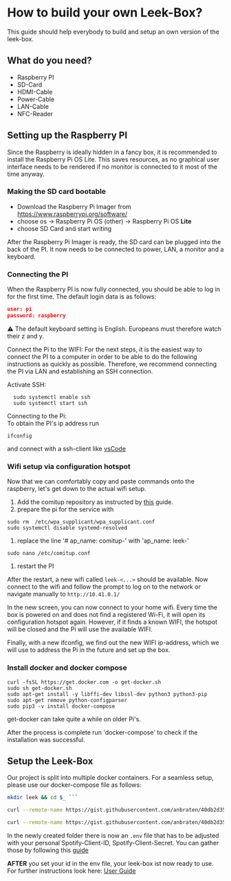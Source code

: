 # How to build your own Leek-Box?

This guide should help everybody to build and setup an own version of the leek-box.

## What do you need?
* Raspberry PI
* SD-Card
* HDMI-Cable
* Power-Cable
* LAN-Cable
* NFC-Reader

## Setting up the Raspberry PI
Since the Raspberry is ideally hidden in a fancy box, it is recommended to install the Raspberry Pi OS Lite. This saves resources, as no graphical user interface needs to be rendered if no monitor is connected to it most of the time anyway.

### Making the SD card bootable
* Download the Raspberry Pi Imager from https://www.raspberrypi.org/software/
* choose os -> Raspberry Pi OS (other) -> Raspberry Pi OS **Lite**
* choose SD Card and start writing

After the Raspberry Pi Imager is ready, the SD card can be plugged into the back of the PI. It now needs to be connected to power, LAN, a monitor and a keyboard.

### Connecting the PI
When the Raspberry PI is now fully connected, you should be able to log in for the first time. The default login data  is as follows: </br>
  ```json
  user: pi
  password: raspberry
  ```
⚠️ The default keyboard setting is English.
Europeans must therefore watch their z and y.

Connect the Pi to the WIFI:
For the next steps, it is the easiest way to connect the PI to a computer in order to be able to do the following instructions as quickly as possible. Therefore, we recommend connecting the PI via LAN and establishing an SSH connection.

Activate SSH: <br>
```linux
  sudo systemctl enable ssh
  sudo systemctl start ssh
```
Connecting to the Pi: <br>
To obtain the PI's ip address run
```
ifconfig
```
and connect with a ssh-client like [vsCode](https://www.hanselman.com/blog/visual-studio-code-remote-development-over-ssh-to-a-raspberry-pi-is-butter)

### Wifi setup via configuration hotspot
Now that we can comfortably copy and paste commands onto the raspberry, let's get down to the actual wifi setup.


1. Add the comitup repository as instructed by [this](https://davesteele.github.io/comitup/ppa.html) guide.
1. prepare the pi for the service with
```
sudo rm  /etc/wpa_supplicant/wpa_supplicant.conf
sudo systemctl disable systemd-resolved
```
1.  replace the  line '# ap_name: comitup-<nn>' with 'ap_name: leek-<nn>'
```
sudo nano /etc/comitup.conf
```
1. restart the PI

After the restart, a new wifi called `leek-<...>` should be available.
Now connect to the wifi and follow the prompt to log on to the network or navigate manually to `http://10.41.0.1/`

In the new screen, you can now connect to your home wifi. Every time the box is powered on and does not find a registered Wi-Fi, it will open its configuration hotspot again.
However, if it finds a known WIFI, the hotspot will be closed and the Pi will use the available WIFI.

Finally, with a new ifconfig, we find out the new WIFI ip-address, which we will use to address the Pi in the future and set up the box.


### Install docker and docker compose
```
curl -fsSL https://get.docker.com -o get-docker.sh
sudo sh get-docker.sh
sudo apt-get install -y libffi-dev libssl-dev python3 python3-pip
sudo apt-get remove python-configparser
sudo pip3 -v install docker-compose
```
get-docker can take quite a while on older Pi's.


After the process is complete run 'docker-compose' to check if the installation was successful.


## Setup the Leek-Box

Our project is split into multiple docker containers. For a seamless setup, please use our docker-compose file as follows:

```bash
mkdir leek && cd $_ ```

curl --remote-name https://gist.githubusercontent.com/anbraten/40db2d35b1788714b6899b2e01057597/raw/docker-compose.yml```

curl --remote-name https://gist.githubusercontent.com/anbraten/40db2d35b1788714b6899b2e01057597/raw/746935ae596ee0b0331f1c259e4c52909f97ae30/.env
```

In the newly created folder there is now an `.env` file that has to be adjusted with your personal Spotify-Client-ID, Spotify-Client-Secret. You can gather those by following this [guide](https://developer.spotify.com/documentation/general/guides/app-settings/)

**AFTER** you set your id in the env file, your leek-box ist now ready to use.
For further instructions look here: [User Guide](./Usage.md)
